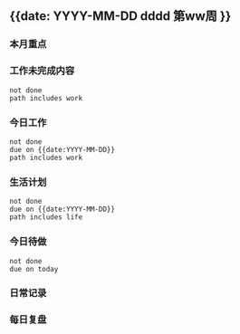 
## {{date: YYYY-MM-DD dddd 第ww周 }}

### 本月重点

### 工作未完成内容
```tasks
not done
path includes work
```


### 今日工作


```tasks
not done
due on {{date:YYYY-MM-DD}}
path includes work
```






### 生活计划
```tasks
not done
due on {{date:YYYY-MM-DD}}
path includes life
```


### 今日待做
```tasks 
not done
due on today
```

### 日常记录




### 每日复盘




